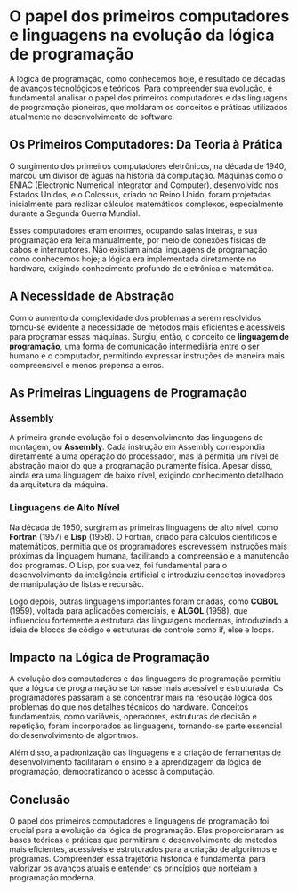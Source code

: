 
# O papel dos primeiros computadores e linguagens na evolução da lógica de programação

A lógica de programação, como conhecemos hoje, é resultado de décadas de avanços tecnológicos e teóricos. Para compreender sua evolução, é fundamental analisar o papel dos primeiros computadores e das linguagens de programação pioneiras, que moldaram os conceitos e práticas utilizados atualmente no desenvolvimento de software.

## Os Primeiros Computadores: Da Teoria à Prática

O surgimento dos primeiros computadores eletrônicos, na década de 1940, marcou um divisor de águas na história da computação. Máquinas como o ENIAC (Electronic Numerical Integrator and Computer), desenvolvido nos Estados Unidos, e o Colossus, criado no Reino Unido, foram projetadas inicialmente para realizar cálculos matemáticos complexos, especialmente durante a Segunda Guerra Mundial.

Esses computadores eram enormes, ocupando salas inteiras, e sua programação era feita manualmente, por meio de conexões físicas de cabos e interruptores. Não existiam ainda linguagens de programação como conhecemos hoje; a lógica era implementada diretamente no hardware, exigindo conhecimento profundo de eletrônica e matemática.

## A Necessidade de Abstração

Com o aumento da complexidade dos problemas a serem resolvidos, tornou-se evidente a necessidade de métodos mais eficientes e acessíveis para programar essas máquinas. Surgiu, então, o conceito de **linguagem de programação**, uma forma de comunicação intermediária entre o ser humano e o computador, permitindo expressar instruções de maneira mais compreensível e menos propensa a erros.

## As Primeiras Linguagens de Programação

### Assembly

A primeira grande evolução foi o desenvolvimento das linguagens de montagem, ou **Assembly**. Cada instrução em Assembly correspondia diretamente a uma operação do processador, mas já permitia um nível de abstração maior do que a programação puramente física. Apesar disso, ainda era uma linguagem de baixo nível, exigindo conhecimento detalhado da arquitetura da máquina.

### Linguagens de Alto Nível

Na década de 1950, surgiram as primeiras linguagens de alto nível, como **Fortran** (1957) e **Lisp** (1958). O Fortran, criado para cálculos científicos e matemáticos, permitia que os programadores escrevessem instruções mais próximas da linguagem humana, facilitando a compreensão e a manutenção dos programas. O Lisp, por sua vez, foi fundamental para o desenvolvimento da inteligência artificial e introduziu conceitos inovadores de manipulação de listas e recursão.

Logo depois, outras linguagens importantes foram criadas, como **COBOL** (1959), voltada para aplicações comerciais, e **ALGOL** (1958), que influenciou fortemente a estrutura das linguagens modernas, introduzindo a ideia de blocos de código e estruturas de controle como if, else e loops.

## Impacto na Lógica de Programação

A evolução dos computadores e das linguagens de programação permitiu que a lógica de programação se tornasse mais acessível e estruturada. Os programadores passaram a se concentrar mais na resolução lógica dos problemas do que nos detalhes técnicos do hardware. Conceitos fundamentais, como variáveis, operadores, estruturas de decisão e repetição, foram incorporados às linguagens, tornando-se parte essencial do desenvolvimento de algoritmos.

Além disso, a padronização das linguagens e a criação de ferramentas de desenvolvimento facilitaram o ensino e a aprendizagem da lógica de programação, democratizando o acesso à computação.

## Conclusão

O papel dos primeiros computadores e linguagens de programação foi crucial para a evolução da lógica de programação. Eles proporcionaram as bases teóricas e práticas que permitiram o desenvolvimento de métodos mais eficientes, acessíveis e estruturados para a criação de algoritmos e programas. Compreender essa trajetória histórica é fundamental para valorizar os avanços atuais e entender os princípios que norteiam a programação moderna.
```
